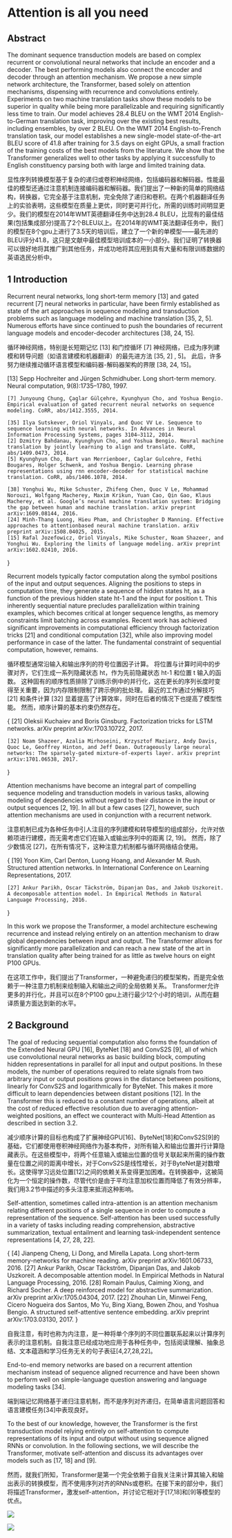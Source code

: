 # Attention is all you need

## Abstract

The dominant sequence transduction models are based on complex recurrent or convolutional neural networks that include an encoder and a decoder. The best performing models also connect the encoder and decoder through an attention mechanism. We propose a new simple network architecture, the Transformer, based solely on attention mechanisms, dispensing with recurrence and convolutions entirely. Experiments on two machine translation tasks show these models to be superior in quality while being more parallelizable and requiring significantly less time to train. Our model achieves 28.4 BLEU on the WMT 2014 English-to-German translation task, improving over the existing best results, including ensembles, by over 2 BLEU. On the WMT 2014 English-to-French translation task, our model establishes a new single-model state-of-the-art BLEU score of 41.8 after training for 3.5 days on eight GPUs, a small fraction of the training costs of the best models from the literature. We show that the Transformer generalizes well to other tasks by applying it successfully to English constituency parsing both with large and limited training data.

显性序列转换模型基于复杂的递归或卷积神经网络，包括编码器和解码器。性能最佳的模型还通过注意机制连接编码器和解码器。我们提出了一种新的简单的网络结构，转换器，它完全基于注意机制，完全免除了递归和卷积。在两个机器翻译任务上的实验表明，这些模型在质量上更优，同时更可并行化，所需的训练时间明显更少。我们的模型在2014年WMT英德翻译任务中达到28.4 BLEU，比现有的最佳结果(包括集成部分)提高了2个BLEU以上。在2014年的WMT英法翻译任务中，我们的模型在8个gpu上进行了3.5天的培训后，建立了一个新的单模型——最先进的BLEU评分41.8，这只是文献中最佳模型培训成本的一小部分。我们证明了转换器可以很好地将其推广到其他任务，并成功地将其应用到具有大量和有限训练数据的英语选民分析中。

## 1 Introduction

Recurrent neural networks, long short-term memory [13] and gated recurrent [7] neural networks in particular, have been firmly established as state of the art approaches in sequence modeling and transduction problems such as language modeling and machine translation [35, 2, 5]. Numerous efforts have since continued to push the boundaries of recurrent language models and encoder-decoder architectures [38, 24, 15].

循环神经网络，特别是长短期记忆 [13] 和门控循环 [7] 神经网络，已成为序列建模和转导问题（如语言建模和机器翻译）的最先进方法 [35, 2] , 5]。 此后，许多努力继续推动循环语言模型和编码器-解码器架构的界限 [38, 24, 15]。

[13] Sepp Hochreiter and Jürgen Schmidhuber. Long short-term memory. Neural computation, 9(8):1735–1780, 1997.

    [7] Junyoung Chung, Çaglar Gülçehre, Kyunghyun Cho, and Yoshua Bengio. Empirical evaluation of gated recurrent neural networks on sequence modeling. CoRR, abs/1412.3555, 2014.

    [35] Ilya Sutskever, Oriol Vinyals, and Quoc VV Le. Sequence to sequence learning with neural networks. In Advances in Neural Information Processing Systems, pages 3104–3112, 2014.
    [2] Dzmitry Bahdanau, Kyunghyun Cho, and Yoshua Bengio. Neural machine translation by jointly learning to align and translate. CoRR, abs/1409.0473, 2014.
    [5] Kyunghyun Cho, Bart van Merrienboer, Caglar Gulcehre, Fethi Bougares, Holger Schwenk, and Yoshua Bengio. Learning phrase representations using rnn encoder-decoder for statistical machine translation. CoRR, abs/1406.1078, 2014.

    [38] Yonghui Wu, Mike Schuster, Zhifeng Chen, Quoc V Le, Mohammad Norouzi, Wolfgang Macherey, Maxim Krikun, Yuan Cao, Qin Gao, Klaus Macherey, et al. Google’s neural machine translation system: Bridging the gap between human and machine translation. arXiv preprint arXiv:1609.08144, 2016.
    [24] Minh-Thang Luong, Hieu Pham, and Christopher D Manning. Effective approaches to attentionbased neural machine translation. arXiv preprint arXiv:1508.04025, 2015.
    [15] Rafal Jozefowicz, Oriol Vinyals, Mike Schuster, Noam Shazeer, and Yonghui Wu. Exploring the limits of language modeling. arXiv preprint arXiv:1602.02410, 2016.
}

Recurrent models typically factor computation along the symbol positions of the input and output sequences. Aligning the positions to steps in computation time, they generate a sequence of hidden states ht, as a function of the previous hidden state ht-1 and the input for position t. This inherently sequential nature precludes parallelization within training examples, which becomes critical at longer sequence lengths, as memory constraints limit batching across examples. Recent work has achieved significant improvements in computational efficiency through factorization tricks [21] and conditional
computation [32], while also improving model performance in case of the latter. The fundamental constraint of sequential computation, however, remains.

循环模型通常沿输入和输出序列的符号位置因子计算。 将位置与计算时间中的步骤对齐，它们生成一系列隐藏状态 ht，作为先前隐藏状态 ht-1 和位置 t 输入的函数。 这种固有的顺序性质排除了训练示例中的并行化，这在更长的序列长度时变得至关重要，因为内存限制限制了跨示例的批处理。 最近的工作通过分解技巧 [21] 和条件计算 [32] 显着提高了计算效率，同时在后者的情况下也提高了模型性能。 然而，顺序计算的基本约束仍然存在。

{
    [21] Oleksii Kuchaiev and Boris Ginsburg. Factorization tricks for LSTM networks. arXiv preprint arXiv:1703.10722, 2017.

    [32] Noam Shazeer, Azalia Mirhoseini, Krzysztof Maziarz, Andy Davis, Quoc Le, Geoffrey Hinton, and Jeff Dean. Outrageously large neural networks: The sparsely-gated mixture-of-experts layer. arXiv preprint arXiv:1701.06538, 2017.

}

Attention mechanisms have become an integral part of compelling sequence modeling and transduction models in various tasks, allowing modeling of dependencies without regard to their distance in the input or output sequences [2, 19]. In all but a few cases [27], however, such attention mechanisms are used in conjunction with a recurrent network.

注意机制已成为各种任务中引人注目的序列建模和转导模型的组成部分，允许对依赖项进行建模，而无需考虑它们在输入或输出序列中的距离 [2, 19]。 然而，除了少数情况 [27]，在所有情况下，这种注意力机制都与循环网络结合使用。

{
    [19] Yoon Kim, Carl Denton, Luong Hoang, and Alexander M. Rush. Structured attention networks. In International Conference on Learning Representations, 2017.

    [27] Ankur Parikh, Oscar Täckström, Dipanjan Das, and Jakob Uszkoreit. A decomposable attention model. In Empirical Methods in Natural Language Processing, 2016.
}

In this work we propose the Transformer, a model architecture eschewing recurrence and instead relying entirely on an attention mechanism to draw global dependencies between input and output.
The Transformer allows for significantly more parallelization and can reach a new state of the art in translation quality after being trained for as little as twelve hours on eight P100 GPUs.

在这项工作中，我们提出了Transformer，一种避免递归的模型架构，而是完全依赖于一种注意力机制来绘制输入和输出之间的全局依赖关系。
Transformer允许更多的并行化，并且可以在8个P100 gpu上进行最少12个小时的培训，从而在翻译质量方面达到新的水平。

## 2 Background

The goal of reducing sequential computation also forms the foundation of the Extended Neural GPU [16], ByteNet [18] and ConvS2S [9], all of which use convolutional neural networks as basic building block, computing hidden representations in parallel for all input and output positions. In these models, the number of operations required to relate signals from two arbitrary input or output positions grows in the distance between positions, linearly for ConvS2S and logarithmically for ByteNet. This makes it more difficult to learn dependencies between distant positions [12]. In the Transformer this is reduced to a constant number of operations, albeit at the cost of reduced effective resolution due to averaging attention-weighted positions, an effect we counteract with Multi-Head Attention as described in section 3.2.

减少顺序计算的目标也构成了扩展神经GPU[16]、ByteNet[18]和ConvS2S[9]的基础，它们都使用卷积神经网络作为基本构件，对所有输入和输出位置并行计算隐藏表示。在这些模型中，将两个任意输入或输出位置的信号关联起来所需的操作数量在位置之间的距离中增长，对于ConvS2S是线性增长，对于ByteNet是对数增长。这使得学习远处位置[12]之间的依赖关系变得更加困难。在转换器中，这被简化为一个恒定的操作数，尽管代价是由于平均注意加权位置而降低了有效分辨率，我们用3.2节中描述的多头注意来抵消这种影响。

Self-attention, sometimes called intra-attention is an attention mechanism relating different positions of a single sequence in order to compute a representation of the sequence. Self-attention has been used successfully in a variety of tasks including reading comprehension, abstractive summarization, textual entailment and learning task-independent sentence representations [4, 27, 28, 22].

{
    [4] Jianpeng Cheng, Li Dong, and Mirella Lapata. Long short-term memory-networks for machine reading. arXiv preprint arXiv:1601.06733, 2016.
    [27] Ankur Parikh, Oscar Täckström, Dipanjan Das, and Jakob Uszkoreit. A decomposable attention model. In Empirical Methods in Natural Language Processing, 2016.
    [28] Romain Paulus, Caiming Xiong, and Richard Socher. A deep reinforced model for abstractive summarization. arXiv preprint arXiv:1705.04304, 2017.
    [22] Zhouhan Lin, Minwei Feng, Cicero Nogueira dos Santos, Mo Yu, Bing Xiang, Bowen Zhou, and Yoshua Bengio. A structured self-attentive sentence embedding. arXiv preprint arXiv:1703.03130, 2017.
}

自我注意，有时也称为内注意，是一种将单个序列的不同位置联系起来以计算序列表示的注意机制。自我注意已经成功地应用于各种任务中，包括阅读理解、抽象总结、文本蕴涵和学习任务无关的句子表征[4,27,28,22]。

End-to-end memory networks are based on a recurrent attention mechanism instead of sequence aligned recurrence and have been shown to perform well on simple-language question answering and language modeling tasks [34].

端到端记忆网络基于递归注意机制，而不是序列对齐递归，在简单语言问题回答和语言建模任务[34]中表现良好。

To the best of our knowledge, however, the Transformer is the first transduction model relying entirely on self-attention to compute representations of its input and output without using sequence aligned RNNs or convolution. In the following sections, we will describe the Transformer, motivate self-attention and discuss its advantages over models such as [17, 18] and [9].

然而，就我们所知，Transformer是第一个完全依赖于自我关注来计算其输入和输出表示的转换模型，而不使用序列对齐的RNNs或卷积。在接下来的部分中，我们将描述Transformer，激发self-attention，并讨论它相对于[17,18]和[9]等模型的优点。

![](https://gw.alicdn.com/imgextra/i2/O1CN01z2lAsX1LYTyaKmXSJ_!!6000000001311-2-tps-946-1086.png)

![](https://gw.alicdn.com/imgextra/i2/O1CN01zUggNb1x62meJJX12_!!6000000006393-2-tps-1094-608.png)
